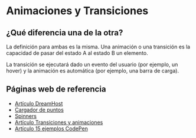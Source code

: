 # Animaciones y Transiciones

## ¿Qué diferencia una de la otra?
La definición para ambas es la misma. Una animación o una transición es la capacidad de pasar del estado A al estado B un elemento.

La transición se ejecutará dado un evento del usuario (por ejemplo, un hover) y la animación es automática (por ejemplo, una barra de carga). 

## Páginas web de referencia

- [Artículo DreamHost](https://www.dreamhost.com/blog/es/mejora-tu-sitio-web-animaciones-css/)
- [Cargador de puntos](https://codepen.io/petersonby/pen/gzxpdj)
- [Spinners](https://codepen.io/sdelaney/pen/wWdxPe)
- [Artículo Transiciones y animaciones](https://www.paradigmadigital.com/dev/transiciones-animaciones-css/)
- [Artículo 15 ejemplos CodePen](https://webdesign.tutsplus.com/es/15-inspiring-examples-of-css-animation-on-codepen--cms-23937a)
